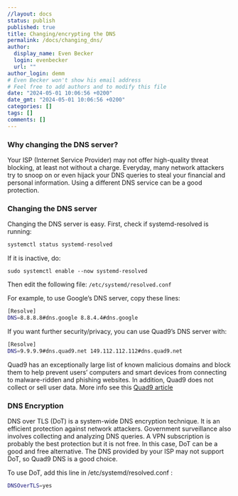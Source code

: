 ```yaml
---
//layout: docs
status: publish
published: true
title: Changing/encrypting the DNS
permalink: /docs/changing_dns/
author:
  display_name: Even Becker
  login: evenbecker
  url: ""
author_login: demm
# Even Becker won't show his email address
# Feel free to add authors and to modify this file
date: "2024-05-01 10:06:56 +0200"
date_gmt: "2024-05-01 10:06:56 +0200"
categories: []
tags: []
comments: []
---
```


### Why changing the DNS server?

Your ISP (Internet Service Provider) may not offer high-quality threat blocking, at least not without a charge. Everyday, many network attackers try to snoop on or even hijack your DNS queries to steal your financial and personal information. Using a different DNS service can be a good protection.

### Changing the DNS server

Changing the DNS server is easy. First, check if systemd-resolved is running:

```sh
systemctl status systemd-resolved

```

If it is inactive, do:

```
sudo systemctl enable --now systemd-resolved

```

Then edit the following file: `/etc/systemd/resolved.conf`

For example, to use Google’s DNS server, copy these lines:

```sh
[Resolve]
DNS=8.8.8.8#dns.google 8.8.4.4#dns.google
```

If you want further security/privacy, you can use Quad9’s DNS server with:

```sh
[Resolve]
DNS=9.9.9.9#dns.quad9.net 149.112.112.112#dns.quad9.net
```

Quad9 has an exceptionally large list of known malicious domains and block them to help prevent users’ computers and smart devices from connecting to malware-ridden and phishing websites. In addition, Quad9 does not collect or sell user data. More info see this [Quad9 article](https://www.quad9.net/news/blog/why-should-i-switch-to-a-security-and-privacy-focused-dns-server/)

### DNS Encryption

DNS over TLS (DoT) is a system-wide DNS encryption technique. It is an efficient protection against network attackers.
Government surveillance also involves collecting and analyzing DNS queries. A VPN subscription is probably the best protection but it is not free. In this case, DoT can be a good and free alternative. The DNS provided by your ISP may not support DoT, so Quad9 DNS is a good choice.

To use DoT, add this line in /etc/systemd/resolved.conf :

```sh
DNSOverTLS=yes
```
